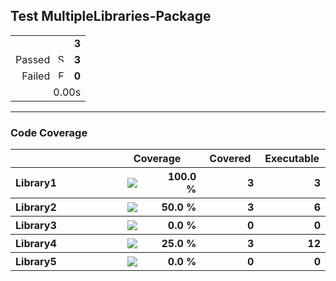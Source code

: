 ## Test MultipleLibraries-Package

<table>
<tr>
  <td align="right" colspan="2"><b>3</b></td>
</tr>
<tr>
  <td align="right">Passed&nbsp;&nbsp;<img src="https://xcresulttool-static.netlify.app/i/passed.png" alt="Success" title="Success" width="14px" align="top"></td>
  <td align="right"><b>3</b></td>
</tr>
<tr>
  <td align="right">Failed&nbsp;&nbsp;<img src="https://xcresulttool-static.netlify.app/i/failure.png" alt="Failure" title="Failure" width="14px" align="top"></td>
  <td align="right"><b>0</b></td>
</tr>
<tr>
  <td align="right" colspan="2">0.00s</td>
</tr>
</table>

---

### Code Coverage
<table>
<tr>
<th width="344px"></th>
<th colspan="2">Coverage</th>
<th width="100px">Covered</th>
<th width="100px">Executable</th>
</tr>
<tr>
<th align="left">Library1</th>
<th width="120px"><img src="https://xcresulttool-static.netlify.app/i/100.svg"/></th>
<th width="104px" align="right">100.0 %</th>
<th align="right">3</th>
<th align="right">3</th>
</tr>
<tr>
<th align="left">Library2</th>
<th width="120px"><img src="https://xcresulttool-static.netlify.app/i/50.svg"/></th>
<th width="104px" align="right">50.0 %</th>
<th align="right">3</th>
<th align="right">6</th>
</tr>
<tr>
<th align="left">Library3</th>
<th width="120px"><img src="https://xcresulttool-static.netlify.app/i/0.svg"/></th>
<th width="104px" align="right">0.0 %</th>
<th align="right">0</th>
<th align="right">0</th>
</tr>
<tr>
<th align="left">Library4</th>
<th width="120px"><img src="https://xcresulttool-static.netlify.app/i/25.svg"/></th>
<th width="104px" align="right">25.0 %</th>
<th align="right">3</th>
<th align="right">12</th>
</tr>
<tr>
<th align="left">Library5</th>
<th width="120px"><img src="https://xcresulttool-static.netlify.app/i/0.svg"/></th>
<th width="104px" align="right">0.0 %</th>
<th align="right">0</th>
<th align="right">0</th>
</tr>
</table>